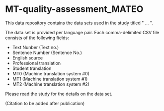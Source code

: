 # MT-quality-assessment_MATEO

This data repository contains the data sets used in the study titled " ... ". 

The data set is provided per language pair. Each comma-delimited CSV file consists of the following fields:
- Text Nunber (Text no.)	
- Sentence Number (Sentence No.)
- English source	
- Professional translation	
- Student translation	
- MT0 (Machine translation system #0)
- MT1 (Machine translation system #1)
- MT2 (Machine translation system #2)

Please read the study for the details on the data set.

(Citation to be added after publication)




